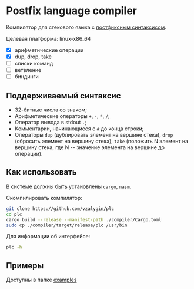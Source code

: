 # Postfix language compiler

Компилятор для стекового языка с [постфиксным синтаксисом](https://ru.wikipedia.org/wiki/%D0%9E%D0%B1%D1%80%D0%B0%D1%82%D0%BD%D0%B0%D1%8F_%D0%BF%D0%BE%D0%BB%D1%8C%D1%81%D0%BA%D0%B0%D1%8F_%D0%B7%D0%B0%D0%BF%D0%B8%D1%81%D1%8C).

Целевая платформа: linux-x86_64

- [X] арифметические операции
- [X] dup, drop, take
- [ ] списки команд
- [ ] ветвление
- [ ] биндинги

## Поддерживаемый синтаксис

- 32-битные числа со знаком;
- Арифметические операторы `+`, `-`, `*`, `/`;
- Оператор вывода в stdout `.`;
- Комментарии, начинающиеся с `#` до конца строки;
- Операторы `dup` (дублировать элемент на вершине стека), `drop` (сбросить элемент на вершину стека), `take` (положить N элемент на вершину стека, где N -- значение элемента на вершине до операции).

## Как использовать

В системе должны быть установлены `cargo`, `nasm`.

Скомпилировать компилятор:

```bash
git clone https://github.com/vzalygin/plc
cd plc
cargo build --release --manifest-path ./compiler/Cargo.toml
sudo cp ./compiler/target/release/plc /usr/bin
```

Для информации об интерфейсе:

```bash
plc -h
```

## Примеры

Доступны в папке [examples](./examples)
